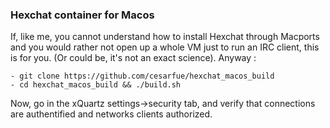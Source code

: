 ### Hexchat container for Macos

If, like me, you cannot understand how to install Hexchat through Macports and you would rather not open up a whole VM just to run an IRC client, this is for you. (Or could be, it's not an exact science). Anyway : 
```
- git clone https://github.com/cesarfue/hexchat_macos_build
- cd hexchat_macos_build && ./build.sh
```

Now, go in the xQuartz settings->security tab, and verify that connections are authentified and networks clients authorized.

